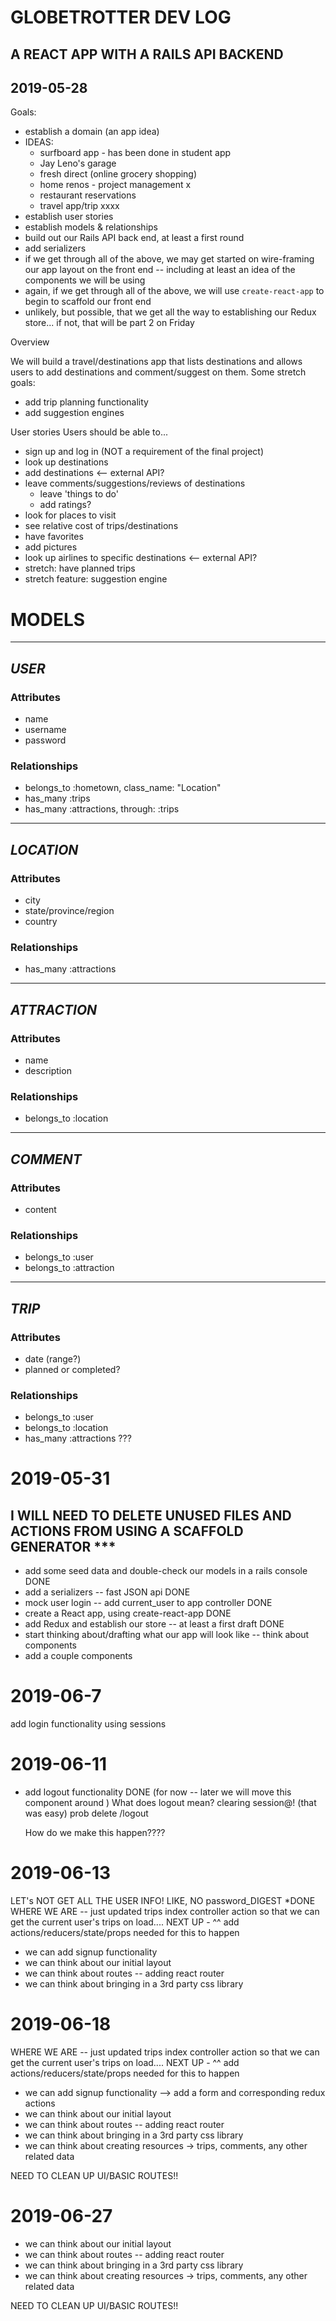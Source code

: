 # GLOBETROTTER DEV LOG
## A REACT APP WITH A RAILS API BACKEND

## 2019-05-28

Goals:

- establish a domain (an app idea)
- IDEAS:
  - surfboard app - has been done in student app
  - Jay Leno's garage
  - fresh direct (online grocery shopping)
  - home renos - project management x
  - restaurant reservations
  - travel app/trip xxxx
- establish user stories
- establish models & relationships
- build out our Rails API back end, at least a first round
- add serializers
- if we get through all of the above, we may get started on wire-framing our app layout on the front end -- including at least an idea of the components we will be using
- again, if we get through all of the above, we will use `create-react-app` to begin to scaffold our front end
- unlikely, but possible, that we get all the way to establishing our Redux store... if not, that will be part 2 on Friday

Overview

We will build a travel/destinations app that lists destinations and allows users to add destinations and comment/suggest on them.
Some stretch goals:
- add trip planning functionality
- add suggestion engines


User stories
Users should be able to...
- sign up and log in (NOT a requirement of the final project)
- look up destinations
- add destinations <-- external API?
- leave comments/suggestions/reviews of destinations
  - leave 'things to do'
  - add ratings?
- look for places to visit
- see relative cost of trips/destinations
- have favorites
- add pictures
- look up airlines to specific destinations <-- external API?
- stretch: have planned trips
- stretch feature: suggestion engine


# MODELS
_________________
## _USER_
### Attributes

- name
- username
- password

### Relationships

- belongs_to :hometown, class_name: "Location"
- has_many :trips
- has_many :attractions, through: :trips

_________________
## _LOCATION_
### Attributes

- city
- state/province/region
- country

### Relationships

- has_many :attractions

_________________
## _ATTRACTION_
### Attributes

- name
- description

### Relationships

- belongs_to :location

_________________
## _COMMENT_

### Attributes

- content

### Relationships

- belongs_to :user
- belongs_to :attraction

___________________
## _TRIP_

### Attributes

- date (range?)
- planned or completed?

### Relationships

- belongs_to :user
- belongs_to :location
- has_many :attractions ???

# 2019-05-31

## I WILL NEED TO DELETE UNUSED FILES AND ACTIONS FROM USING A SCAFFOLD GENERATOR ***

- add some seed data and double-check our models in a rails console DONE
- add a serializers -- fast JSON api DONE
- mock user login -- add current_user to app controller DONE
- create a React app, using create-react-app DONE
- add Redux and establish our store -- at least a first draft DONE
- start thinking about/drafting what our app will look like -- think about components
- add a couple components

# 2019-06-7

add login functionality using sessions

# 2019-06-11

- add logout functionality DONE (for now -- later we will move this component around )
  What does logout mean?
  clearing session@!  (that was easy) prob delete /logout

  How do we make this happen????

# 2019-06-13

LET's NOT GET ALL THE USER INFO!  LIKE, NO password_DIGEST *DONE
WHERE WE ARE -- just updated trips index controller action
so that we can get the current user's trips on load....
NEXT UP - ^^ add actions/reducers/state/props needed for this to happen

- we can add signup functionality
- we can think about our initial layout
- we can think about routes -- adding react router
- we can think about bringing in a 3rd party css library

# 2019-06-18

WHERE WE ARE -- just updated trips index controller action
so that we can get the current user's trips on load....
NEXT UP - ^^ add actions/reducers/state/props needed for this to happen

- we can add signup functionality
 --> add a form and corresponding redux actions
- we can think about our initial layout
- we can think about routes -- adding react router
- we can think about bringing in a 3rd party css library
- we can think about creating resources -> trips, comments, any other related data

NEED TO CLEAN UP UI/BASIC ROUTES!!

# 2019-06-27

- we can think about our initial layout
- we can think about routes -- adding react router
- we can think about bringing in a 3rd party css library
- we can think about creating resources -> trips, comments, any other related data

NEED TO CLEAN UP UI/BASIC ROUTES!!
